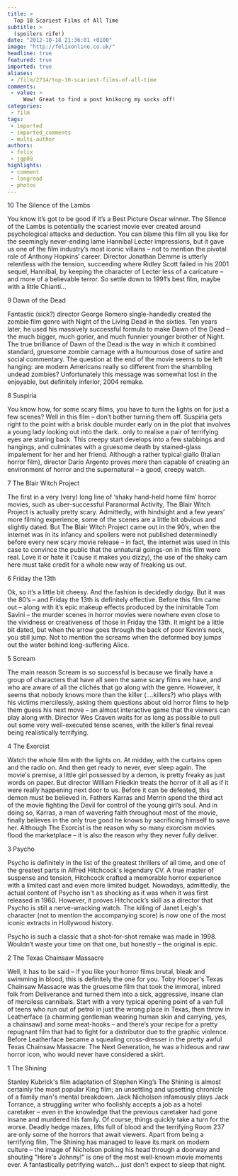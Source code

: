 ```yaml
---
title: >
  Top 10 Scariest Films of All Time
subtitle: >
  (spoilers rife!)
date: "2012-10-18 21:36:01 +0100"
image: "http://felixonline.co.uk/"
headline: true
featured: true
imported: true
aliases:
 - /film/2714/top-10-scariest-films-of-all-time
comments:
 - value: >
     Wow! Great to find a post knikocng my socks off!
categories:
 - film
tags:
 - imported
 - imported_comments
 - multi-author
authors:
 - felix
 - jgp09
highlights:
 - comment
 - longread
 - photos
---
```


10 The Silence of the Lambs

You know it’s got to be good if it’s a Best Picture Oscar winner. The Silence of the Lambs is potentially the scariest movie ever created around psychological attacks and deduction. You can blame this film all you like for the seemingly never-ending lame Hannibal Lecter impressions, but it gave us one of the film industry’s most iconic villains – not to mention the pivotal role of Anthony Hopkins’ career. Director Jonathan Demme is utterly relentless with the tension, succeeding where Ridley Scott failed in his 2001 sequel, Hannibal, by keeping the character of Lecter less of a caricature – and more of a believable terror. So settle down to 1991’s best film, maybe with a little Chianti…

9 Dawn of the Dead

Fantastic (sick?) director George Romero single-handedly created the zombie film genre with Night of the Living Dead in the sixties. Ten years later, he used his massively successful formula to make Dawn of the Dead – the much bigger, much gorier, and much funnier younger brother of Night. The true brilliance of Dawn of the Dead is the way in which it combined standard, gruesome zombie carnage with a humourous dose of satire and social commentary. The question at the end of the movie seems to be left hanging: are modern Americans really so different from the shambling undead zombies? Unfortunately this message was somewhat lost in the enjoyable, but definitely inferior, 2004 remake.

8 Suspiria

You know how, for some scary films, you have to turn the lights on for just a few scenes? Well in this film – don’t bother turning them off. Suspiria gets right to the point with a brisk double murder early on in the plot that involves a young lady looking out into the dark…only to realise a pair of terrifying eyes are staring back. This creepy start develops into a few stabbings and hangings, and culminates with a gruesome death by stained-glass impalement for her and her friend. Although a rather typical giallo (Italian horror film), director Dario Argento proves more than capable of creating an environment of horror and the supernatural – a good, creepy watch.

7 The Blair Witch Project

The first in a very (very) long line of ‘shaky hand-held home film’ horror movies, such as uber-successful Paranormal Activity, The Blair Witch Project is actually pretty scary. Admittedly, with hindsight and a few years’ more filming experience, some of the scenes are a little bit obvious and slightly dated. But The Blair Witch Project came out in the 90’s, when the internet was in its infancy and spoilers were not published determinedly before every new scary movie release – in fact, the internet was used in this case to convince the public that the unnatural goings-on in this film were real. Love it or hate it (‘cause it makes you dizzy), the use of the shaky cam here must take credit for a whole new way of freaking us out.

6 Friday the 13th

Ok, so it’s a little bit cheesy. And the fashion is decidedly dodgy. But it was the 80’s – and Friday the 13th is definitely effective. Before this film came out – along with it’s epic makeup effects produced by the inimitable Tom Savini – the murder scenes in horror movies were nowhere even close to the vividness or creativeness of those in Friday the 13th. It might be a little bit dated, but when the arrow goes through the back of poor Kevin’s neck, you still jump. Not to mention the screams when the deformed boy jumps out the water behind long-suffering Alice.

5 Scream

The main reason Scream is so successful is because we finally have a group of characters that have all seen the same scary films we have, and who are aware of all the clichés that go along with the genre. However, it seems that nobody knows more than the killer (….killers?) who plays with his victims mercilessly, asking them questions about old horror films to help them guess his next move – an almost interactive game that the viewers can play along with. Director Wes Craven waits for as long as possible to pull out some very well-executed tense scenes, with the killer’s final reveal being realistically terrifying.

4 The Exorcist

Watch the whole film with the lights on. At midday, with the curtains open and the radio on. And then get ready to never, ever sleep again. The movie's premise, a little girl possessed by a demon, is pretty freaky as just words on paper. But director William Friedkin treats the horror of it all as if it were really happening next door to us. Before it can be defeated, this demon must be believed in. Fathers Karras and Merrin spend the third act of the movie fighting the Devil for control of the young girl’s soul. And in doing so, Karras, a man of wavering faith throughout most of the movie, finally believes in the only true good he knows by sacrificing himself to save her. Although The Exorcist is the reason why so many exorcism movies flood the marketplace – it is also the reason why they never fully deliver.

3 Psycho

Psycho is definitely in the list of the greatest thrillers of all time, and one of the greatest parts in Alfred Hitchcock's legendary CV. A true master of suspense and tension, Hitchcock crafted a memorable horror experience with a limited cast and even more limited budget. Nowadays, admittedly, the actual content of Psycho isn't as shocking as it was when it was first released in 1960. However, it proves Hitchcock’s skill as a director that Psycho is still a nerve-wracking watch. The killing of Janet Leigh's character (not to mention the accompanying score) is now one of the most iconic extracts in Hollywood history.

Psycho is such a classic that a shot-for-shot remake was made in 1998. Wouldn’t waste your time on that one, but honestly – the original is epic.

2 The Texas Chainsaw Massacre

Well, it has to be said – if you like your horror films brutal, bleak and swimming in blood, this is definitely the one for you. Toby Hooper's Texas Chainsaw Massacre was the gruesome film that took the immoral, inbred folk from Deliverance and turned them into a sick, aggressive, insane clan of merciless cannibals. Start with a very typical opening point of a van full of teens who run out of petrol in just the wrong place in Texas, then throw in Leatherface (a charming gentleman wearing human skin and carrying, yes, a chainsaw) and some meat-hooks – and there’s your recipe for a pretty repugnant film that had to fight for a distributor due to the graphic violence. Before Leatherface became a squealing cross-dresser in the pretty awful Texas Chainsaw Massacre: The Next Generation, he was a hideous and raw horror icon, who would never have considered a skirt.

1 The Shining

Stanley Kubrick's film adaptation of Stephen King’s The Shining is almost certainly the most popular King film; an unsettling and upsetting chronicle of a family man's mental breakdown. Jack Nicholson infamously plays Jack Torrance, a struggling writer who foolishly accepts a job as a hotel caretaker – even in the knowledge that the previous caretaker had gone insane and murdered his family. Of course, things quickly take a turn for the worse. Deadly hedge mazes, lifts full of blood and the terrifying Room 237 are only some of the horrors that await viewers. Apart from being a terrifying film, The Shining has managed to leave its mark on modern culture – the image of Nicholson poking his head through a doorway and shouting "Here's Johnny!" is one of the most well-known movie moments ever. A fantastically petrifying watch… just don't expect to sleep that night.
